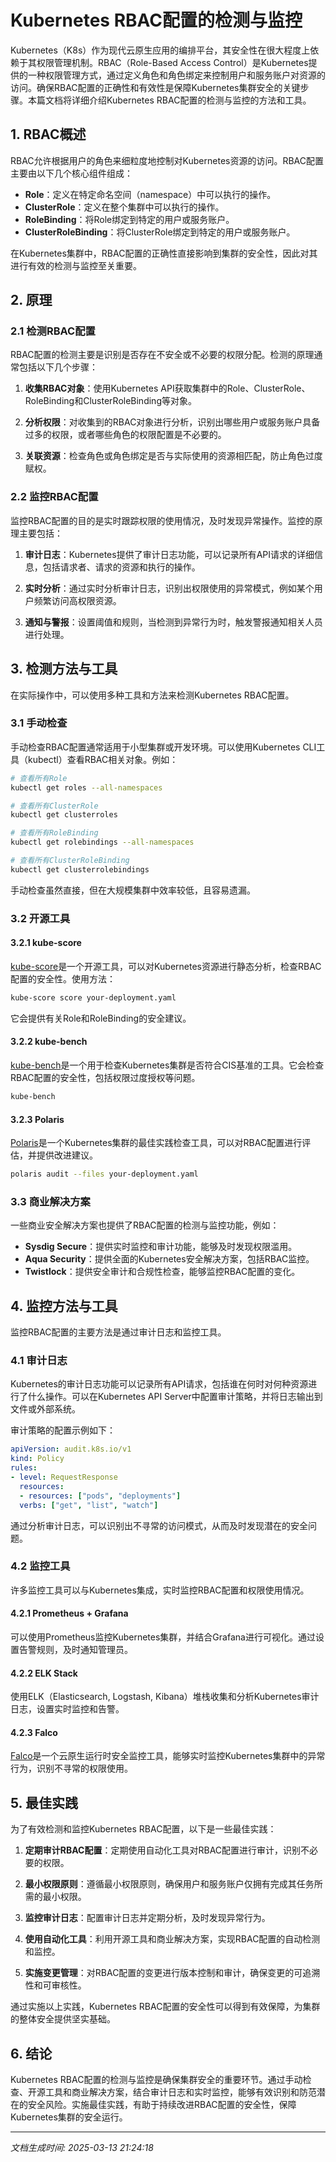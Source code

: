 # Kubernetes RBAC配置的检测与监控

Kubernetes（K8s）作为现代云原生应用的编排平台，其安全性在很大程度上依赖于其权限管理机制。RBAC（Role-Based Access Control）是Kubernetes提供的一种权限管理方式，通过定义角色和角色绑定来控制用户和服务账户对资源的访问。确保RBAC配置的正确性和有效性是保障Kubernetes集群安全的关键步骤。本篇文档将详细介绍Kubernetes RBAC配置的检测与监控的方法和工具。

## 1. RBAC概述

RBAC允许根据用户的角色来细粒度地控制对Kubernetes资源的访问。RBAC配置主要由以下几个核心组件组成：

- **Role**：定义在特定命名空间（namespace）中可以执行的操作。
- **ClusterRole**：定义在整个集群中可以执行的操作。
- **RoleBinding**：将Role绑定到特定的用户或服务账户。
- **ClusterRoleBinding**：将ClusterRole绑定到特定的用户或服务账户。

在Kubernetes集群中，RBAC配置的正确性直接影响到集群的安全性，因此对其进行有效的检测与监控至关重要。

## 2. 原理

### 2.1 检测RBAC配置

RBAC配置的检测主要是识别是否存在不安全或不必要的权限分配。检测的原理通常包括以下几个步骤：

1. **收集RBAC对象**：使用Kubernetes API获取集群中的Role、ClusterRole、RoleBinding和ClusterRoleBinding等对象。
   
2. **分析权限**：对收集到的RBAC对象进行分析，识别出哪些用户或服务账户具备过多的权限，或者哪些角色的权限配置是不必要的。

3. **关联资源**：检查角色或角色绑定是否与实际使用的资源相匹配，防止角色过度赋权。

### 2.2 监控RBAC配置

监控RBAC配置的目的是实时跟踪权限的使用情况，及时发现异常操作。监控的原理主要包括：

1. **审计日志**：Kubernetes提供了审计日志功能，可以记录所有API请求的详细信息，包括请求者、请求的资源和执行的操作。

2. **实时分析**：通过实时分析审计日志，识别出权限使用的异常模式，例如某个用户频繁访问高权限资源。

3. **通知与警报**：设置阈值和规则，当检测到异常行为时，触发警报通知相关人员进行处理。

## 3. 检测方法与工具

在实际操作中，可以使用多种工具和方法来检测Kubernetes RBAC配置。

### 3.1 手动检查

手动检查RBAC配置通常适用于小型集群或开发环境。可以使用Kubernetes CLI工具（kubectl）查看RBAC相关对象。例如：

```bash
# 查看所有Role
kubectl get roles --all-namespaces

# 查看所有ClusterRole
kubectl get clusterroles

# 查看所有RoleBinding
kubectl get rolebindings --all-namespaces

# 查看所有ClusterRoleBinding
kubectl get clusterrolebindings
```

手动检查虽然直接，但在大规模集群中效率较低，且容易遗漏。

### 3.2 开源工具

#### 3.2.1 kube-score

[kube-score](https://github.com/zegl/kube-score)是一个开源工具，可以对Kubernetes资源进行静态分析，检查RBAC配置的安全性。使用方法：

```bash
kube-score score your-deployment.yaml
```

它会提供有关Role和RoleBinding的安全建议。

#### 3.2.2 kube-bench

[kube-bench](https://github.com/aquasecurity/kube-bench)是一个用于检查Kubernetes集群是否符合CIS基准的工具。它会检查RBAC配置的安全性，包括权限过度授权等问题。

```bash
kube-bench
```

#### 3.2.3 Polaris

[Polaris](https://github.com/FairwindsOps/polaris)是一个Kubernetes集群的最佳实践检查工具，可以对RBAC配置进行评估，并提供改进建议。

```bash
polaris audit --files your-deployment.yaml
```

### 3.3 商业解决方案

一些商业安全解决方案也提供了RBAC配置的检测与监控功能，例如：

- **Sysdig Secure**：提供实时监控和审计功能，能够及时发现权限滥用。
- **Aqua Security**：提供全面的Kubernetes安全解决方案，包括RBAC监控。
- **Twistlock**：提供安全审计和合规性检查，能够监控RBAC配置的变化。

## 4. 监控方法与工具

监控RBAC配置的主要方法是通过审计日志和监控工具。

### 4.1 审计日志

Kubernetes的审计日志功能可以记录所有API请求，包括谁在何时对何种资源进行了什么操作。可以在Kubernetes API Server中配置审计策略，并将日志输出到文件或外部系统。

审计策略的配置示例如下：

```yaml
apiVersion: audit.k8s.io/v1
kind: Policy
rules:
- level: RequestResponse
  resources:
  - resources: ["pods", "deployments"]
  verbs: ["get", "list", "watch"]
```

通过分析审计日志，可以识别出不寻常的访问模式，从而及时发现潜在的安全问题。

### 4.2 监控工具

许多监控工具可以与Kubernetes集成，实时监控RBAC配置和权限使用情况。

#### 4.2.1 Prometheus + Grafana

可以使用Prometheus监控Kubernetes集群，并结合Grafana进行可视化。通过设置告警规则，及时通知管理员。

#### 4.2.2 ELK Stack

使用ELK（Elasticsearch, Logstash, Kibana）堆栈收集和分析Kubernetes审计日志，设置实时监控和告警。

#### 4.2.3 Falco

[Falco](https://falco.org/)是一个云原生运行时安全监控工具，能够实时监控Kubernetes集群中的异常行为，识别不寻常的权限使用。

## 5. 最佳实践

为了有效检测和监控Kubernetes RBAC配置，以下是一些最佳实践：

1. **定期审计RBAC配置**：定期使用自动化工具对RBAC配置进行审计，识别不必要的权限。

2. **最小权限原则**：遵循最小权限原则，确保用户和服务账户仅拥有完成其任务所需的最小权限。

3. **监控审计日志**：配置审计日志并定期分析，及时发现异常行为。

4. **使用自动化工具**：利用开源工具和商业解决方案，实现RBAC配置的自动检测和监控。

5. **实施变更管理**：对RBAC配置的变更进行版本控制和审计，确保变更的可追溯性和可审核性。

通过实施以上实践，Kubernetes RBAC配置的安全性可以得到有效保障，为集群的整体安全提供坚实基础。

## 6. 结论

Kubernetes RBAC配置的检测与监控是确保集群安全的重要环节。通过手动检查、开源工具和商业解决方案，结合审计日志和实时监控，能够有效识别和防范潜在的安全风险。实施最佳实践，有助于持续改进RBAC配置的安全性，保障Kubernetes集群的安全运行。

---

*文档生成时间: 2025-03-13 21:24:18*
